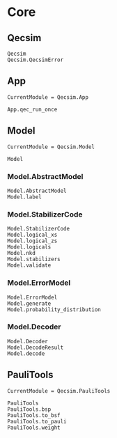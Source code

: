 # Core

## Qecsim
```@docs
Qecsim
Qecsim.QecsimError
```

## App
```@meta
CurrentModule = Qecsim.App
```
```@docs
App.qec_run_once
```

## Model
```@meta
CurrentModule = Qecsim.Model
```
```@docs
Model
```
### Model.AbstractModel
```@docs
Model.AbstractModel
Model.label
```
### Model.StabilizerCode
```@docs
Model.StabilizerCode
Model.logical_xs
Model.logical_zs
Model.logicals
Model.nkd
Model.stabilizers
Model.validate
```
### Model.ErrorModel
```@docs
Model.ErrorModel
Model.generate
Model.probability_distribution
```
### Model.Decoder
```@docs
Model.Decoder
Model.DecodeResult
Model.decode
```

## PauliTools
```@meta
CurrentModule = Qecsim.PauliTools
```
```@docs
PauliTools
PauliTools.bsp
PauliTools.to_bsf
PauliTools.to_pauli
PauliTools.weight
```
